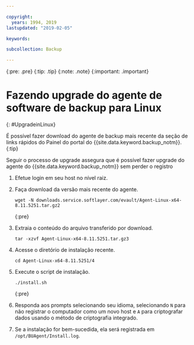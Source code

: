 ```yaml
---

copyright:
  years: 1994, 2019
lastupdated: "2019-02-05"

keywords:

subcollection: Backup

---
```

{:pre: .pre}
{:tip: .tip}
{:note: .note}
{:important: .important}

# Fazendo upgrade do agente de software de backup para Linux
{: #UpgradeinLinux}

É possível fazer download do agente de backup mais recente da seção de links rápidos do Painel do portal do {{site.data.keyword.backup_notm}}.
{:tip}

Seguir o processo de upgrade assegura que é possível fazer upgrade do agente do {{site.data.keyword.backup_notm}} sem perder o registro

1. Efetue login em seu host no nível raiz.
2. Faça download da versão mais recente do agente.
   ```
   wget -N downloads.service.softlayer.com/evault/Agent-Linux-x64-8.11.5251.tar.gz2
   ```
   {:pre}

3. Extraia o conteúdo do arquivo transferido por download.

   ```
   tar -xzvf Agent-Linux-x64-8.11.5251.tar.gz3
   ```
4. Acesse o diretório de instalação recente.
   ```
   cd Agent-Linux-x64-8.11.5251/4
   ```

5. Execute o script de instalação.
   ```
   ./install.sh
   ```
   {:pre}

6. Responda aos prompts selecionando seu idioma, selecionando `N` para não registrar o computador como um novo host e `A` para criptografar dados usando o método de criptografia integrado.

7. Se a instalação for bem-sucedida, ela será registrada em `/opt/BUAgent/Install.log`.
